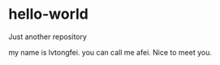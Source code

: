 # hello-world
Just another repository

my name is lvtongfei. you can call me afei. Nice to meet you.
